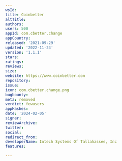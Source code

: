```yaml
---
wsId: 
title: Coinbetter
altTitle: 
authors: 
users: 500
appId: com.cbetter.change
appCountry: 
released: '2021-09-29'
updated: '2022-11-24'
version: '1.1.1'
stars: 
ratings: 
reviews: 
size: 
website: https://www.coinbetter.com
repository: 
issue: 
icon: com.cbetter.change.png
bugbounty: 
meta: removed
verdict: fewusers
appHashes: 
date: '2024-02-05'
signer: 
reviewArchive: 
twitter: 
social: 
redirect_from: 
developerName: Intech Systems Of Tallahassee, Inc
features: 

---
```


